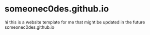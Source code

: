 # someonec0des.github.io

hi this is a website template for me that might be updated in the future someonec0des.github.io
